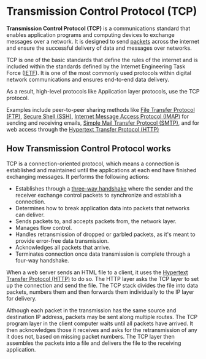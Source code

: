 # Transmission Control Protocol (TCP)

**Transmission Control Protocol (TCP)** is a communications standard that enables application programs and computing devices to exchange messages over a network. It is designed to send [packets](https://en.wikipedia.org/wiki/Network_packet) across the internet and ensure the successful delivery of data and messages over networks.

TCP is one of the basic standards that define the rules of the internet and is included within the standards defined by the Internet Engineering Task Force ([IETF](https://en.wikipedia.org/wiki/Internet_Engineering_Task_Force)). It is one of the most commonly used protocols within digital network communications and ensures end-to-end data delivery.

As a result, high-level protocols like Application layer protocols, use the TCP protocol.

Examples include peer-to-peer sharing methods like [File Transfer Protocol (FTP)](https://en.wikipedia.org/wiki/File_Transfer_Protocol), [Secure Shell (SSH)](https://en.wikipedia.org/wiki/Secure_Shell), [Internet Message Access Protocol (IMAP)](https://en.wikipedia.org/wiki/Internet_Message_Access_Protocol) for sending and receiving emails, [Simple Mail Transfer Protocol (SMTP)](https://en.wikipedia.org/wiki/Simple_Mail_Transfer_Protocol), and for web access through the [Hypertext Transfer Protocol (HTTP)](https://en.wikipedia.org/wiki/HTTP)

## **How Transmission Control Protocol works**

TCP is a connection-oriented protocol, which means a connection is established and maintained until the applications at each end have finished exchanging messages. It performs the following actions:

- Establishes through a [three-way handshake](<https://en.wikipedia.org/wiki/Handshake_(computing)#:~:text=%5Bedit%5D-,TCP%20three%2Dway%20handshake,-%5Bedit%5D>) where the sender and the receiver exchange control packets to synchronize and establish a connection.
- Determines how to break application data into packets that networks can deliver.
- Sends packets to, and accepts packets from, the network layer.
- Manages flow control.
- Handles retransmission of dropped or garbled packets, as it's meant to provide error-free data transmission.
- Acknowledges all packets that arrive.
- Terminates connection once data transmission is complete through a four-way handshake.

When a web server sends an HTML file to a client, it uses the [Hypertext Transfer Protocol (HTTP)](https://en.wikipedia.org/wiki/HTTP) to do so. The HTTP layer asks the TCP layer to set up the connection and send the file. The TCP stack divides the file into data packets, numbers them and then forwards them individually to the IP layer for delivery.

Although each packet in the transmission has the same source and destination IP address, packets may be sent along multiple routes. The TCP program layer in the client computer waits until all packets have arrived. It then acknowledges those it receives and asks for the retransmission of any it does not, based on missing packet numbers. The TCP layer then assembles the packets into a file and delivers the file to the receiving application.
